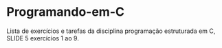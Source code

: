 # Programando-em-C
Lista de exercícios e tarefas da disciplina programação estruturada em C, SLIDE 5 exercícios 1 ao 9.
